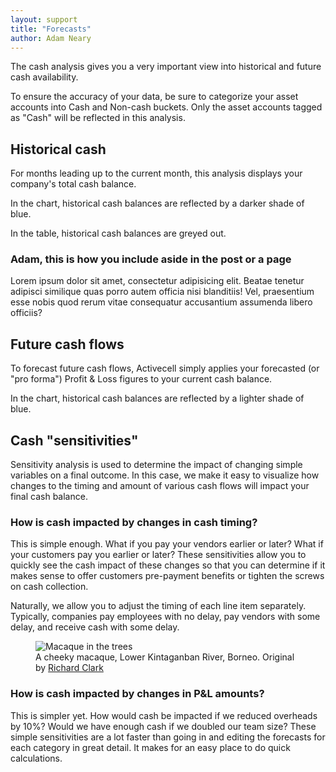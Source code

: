 ```yaml
---
layout: support
title: "Forecasts"
author: Adam Neary
---
```


The cash analysis gives you a very important view into historical and future cash availability.

To ensure the accuracy of your data, be sure to categorize your asset accounts into Cash and Non-cash buckets. Only the asset accounts tagged as "Cash" will be reflected in this analysis.

## Historical cash

For months leading up to the current month, this analysis displays your company's total cash balance.

In the chart, historical cash balances are reflected by a darker shade of blue.

In the table, historical cash balances are greyed out.

<aside>
  <h3>Adam, this is how you include aside in the post or a page</h3>
  Lorem ipsum dolor sit amet, consectetur adipisicing elit. Beatae tenetur adipisci similique quas porro autem officia nisi blanditiis! Vel, praesentium esse nobis quod rerum vitae consequatur accusantium assumenda libero officiis?
</aside>

## Future cash flows

To forecast future cash flows, Activecell simply applies your forecasted (or "pro forma") Profit & Loss figures to your current cash balance.

In the chart, historical cash balances are reflected by a lighter shade of blue.

## Cash "sensitivities"

Sensitivity analysis is used to determine the impact of changing simple variables on a final outcome. In this case, we make it easy to visualize how changes to the timing and amount of various cash flows will impact your final cash balance.

### How is cash impacted by changes in cash timing?

This is simple enough. What if you pay your vendors earlier or later? What if your customers pay you earlier or later? These sensitivities allow you to quickly see the cash impact of these changes so that you can determine if it makes sense to offer customers pre-payment benefits or tighten the screws on cash collection.

Naturally, we allow you to adjust the timing of each line item separately. Typically, companies pay employees with no delay, pay vendors with some delay, and receive cash with some delay.

<figure>
  <img src="http://html5doctor.com/wp-content/uploads/2010/03/macaque.jpg" alt="Macaque in the trees">
  <figcaption>
    A cheeky macaque, Lower Kintaganban River, Borneo. Original by 
    <a href="http://www.flickr.com/photos/rclark/102352241/in/set-72057594082373448/">Richard Clark</a>
  </figcaption>
</figure>

### How is cash impacted by changes in P&L amounts?

This is simpler yet. How would cash be impacted if we reduced overheads by 10%? Would we have enough cash if we doubled our team size? These simple sensitivities are a lot faster than going in and editing the forecasts for each category in great detail. It makes for an easy place to do quick calculations.